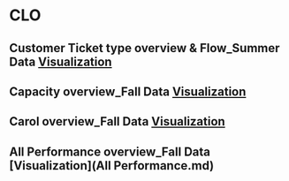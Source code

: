 # CLO 

## Customer Ticket type overview & Flow_Summer Data [Visualization](Flow.md)
## Capacity overview_Fall Data [Visualization](Capacity.md)
## Carol overview_Fall Data [Visualization](Carol.md)
## All Performance overview_Fall Data [Visualization](All Performance.md)
